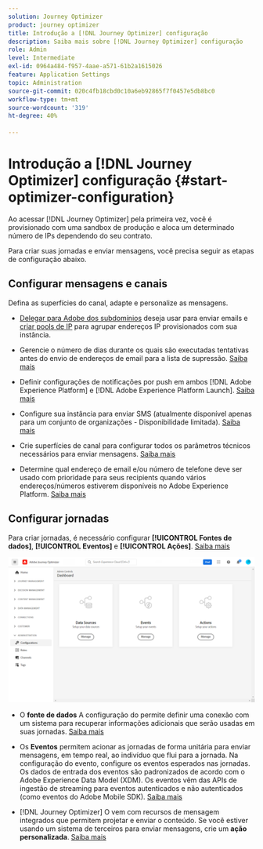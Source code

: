 ```yaml
---
solution: Journey Optimizer
product: journey optimizer
title: Introdução a [!DNL Journey Optimizer] configuração
description: Saiba mais sobre [!DNL Journey Optimizer] configuração
role: Admin
level: Intermediate
exl-id: 0964a484-f957-4aae-a571-61b2a1615026
feature: Application Settings
topic: Administration
source-git-commit: 020c4fb18cbd0c10a6eb92865f7f0457e5db8bc0
workflow-type: tm+mt
source-wordcount: '319'
ht-degree: 40%

---
```



# Introdução a [!DNL Journey Optimizer] configuração {#start-optimizer-configuration}

Ao acessar [!DNL Journey Optimizer] pela primeira vez, você é provisionado com uma sandbox de produção e aloca um determinado número de IPs dependendo do seu contrato.

Para criar suas jornadas e enviar mensagens, você precisa seguir as etapas de configuração abaixo.

## Configurar mensagens e canais

Defina as superfícies do canal, adapte e personalize as mensagens.

* [Delegar para Adobe dos subdomínios](about-subdomain-delegation.md) deseja usar para enviar emails e [criar pools de IP](ip-pools.md) para agrupar endereços IP provisionados com sua instância.

* Gerencie o número de dias durante os quais são executadas tentativas antes do envio de endereços de email para a lista de supressão. [Saiba mais](manage-suppression-list.md)

* Definir configurações de notificações por push em ambos [!DNL Adobe Experience Platform] e [!DNL Adobe Experience Platform Launch]. [Saiba mais](../push/push-gs.md)

   <!--* Understand the push notification flow. [Learn more](../push/push-gs.md)-->

* Configure sua instância para enviar SMS (atualmente disponível apenas para um conjunto de organizações - Disponibilidade limitada). [Saiba mais](../sms/sms-configuration.md)

* Crie superfícies de canal para configurar todos os parâmetros técnicos necessários para enviar mensagens. [Saiba mais](channel-surfaces.md)

* Determine qual endereço de email e/ou número de telefone deve ser usado com prioridade para seus recipients quando vários endereços/números estiverem disponíveis no Adobe Experience Platform. [Saiba mais](primary-email-addresses.md)

## Configurar jornadas

Para criar jornadas, é necessário configurar **[!UICONTROL Fontes de dados]**, **[!UICONTROL Eventos]** e **[!UICONTROL Ações]**. [Saiba mais](about-data-sources-events-actions.md)

![](assets/admin-menu.png)

* O **fonte de dados** A configuração do permite definir uma conexão com um sistema para recuperar informações adicionais que serão usadas em suas jornadas. [Saiba mais](../datasource/about-data-sources.md)

* Os **Eventos** permitem acionar as jornadas de forma unitária para enviar mensagens, em tempo real, ao indivíduo que flui para a jornada. Na configuração do evento, configure os eventos esperados nas jornadas. Os dados de entrada dos eventos são padronizados de acordo com o Adobe Experience Data Model (XDM). Os eventos vêm das APIs de ingestão de streaming para eventos autenticados e não autenticados (como eventos do Adobe Mobile SDK). [Saiba mais](../event/about-events.md)

* [!DNL Journey Optimizer] O vem com recursos de mensagem integrados que permitem projetar e enviar o conteúdo. Se você estiver usando um sistema de terceiros para enviar mensagens, crie um **ação personalizada**. [Saiba mais](../action/action.md)